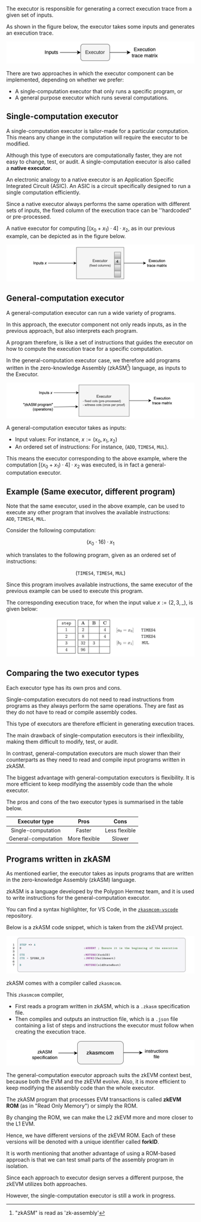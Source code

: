 The executor is responsible for generating a correct execution trace from a given set of inputs.

As shown in the figure below, the executor takes some inputs and generates an execution trace.

![Figure:_](../../../img/zkEVM/prover-executor-input-output-exec.png)

There are two approaches in which the executor component can be implemented, depending on whether we prefer:

- A single-computation executor that only runs a specific program, or 
- A general purpose executor which runs several computations.

## Single-computation executor

A single-computation executor is tailor-made for a particular computation. This means any change in the computation will require the executor to be modified.

Although this type of executors are computationally faster, they are not easy to change, test, or audit. A single-computation executor is also called a **native executor**.

An electronic analogy to a native executor is an Application Specific Integrated Circuit (ASIC). An ASIC is a circuit specifically designed to run a single computation efficiently.

Since a native executor always performs the same operation with different sets of inputs, the fixed column of the execution trace can be ''hardcoded" or pre-processed.

A native executor for computing $[(x_0 +x_1)·4]·x_2$, as in our previous example, can be depicted as in the figure below.

![Figure: ](../../../img/zkEVM/prover-input-executor-fixed-column.png)

## General-computation executor

A general-computation executor can run a wide variety of programs.

In this approach, the executor component not only reads inputs, as in the previous approach, but also interprets each program.

A program therefore, is like a set of instructions that guides the executor on how to compute the execution trace for a specific computation.

In the general-computation executor case, we therefore add programs written in the zero-knowledge Assembly (zkASM[^1]) language, as inputs to the Executor.

![Figure: ](../../../img/zkEVM/prover-executor-gen-computation.png)

A general-computation executor takes as inputs:

- Input values: For instance, $x := (x_0, x_1, x_2)$ 
- An ordered set of instructions: For instance, $\big( \texttt{ADD},\ \texttt{TIMES4},\ \texttt{MUL} \big)$.

This means the executor corresponding to the above example, where the computation $[(x_0 + x_1) · 4] · x_2$ was executed, is in fact a general-computation executor.

## Example (Same executor, different program)

Note that the same executor, used in the above example, can be used to execute any other program that involves the available instructions: $\texttt{ADD},\ \texttt{TIMES4},\ \texttt{MUL}$​.

Consider the following computation:

$$
(x_0 \cdot 16)·x_1
$$

which translates to the following program, given as an ordered set of instructions:

$$
\big( \texttt{TIMES4},\ \texttt{TIMES4},\ \texttt{MUL} \big)
$$

Since this program involves available instructions, the same executor of the previous example can be used to execute this program.

The corresponding execution trace, for when the input value $x := (2,3,\_)$, is given below:

![Figure:_](../../../img/zkEVM/prover-trace-times4-times4-mul.png)

## Comparing the two executor types

Each executor type has its own pros and cons.

Single-computation executors do not need to read instructions from programs as they always perform the same operations. They are fast as they do not have to read or compile assembly codes.

This type of executors are therefore efficient in generating execution traces.

The main drawback of single-computation executors is their inflexibility, making them difficult to modify, test, or audit.

In contrast, general-computation executors are much slower than their counterparts as they need to read and compile input programs written in zkASM.

The biggest advantage with general-computation executors is flexibility. It is more efficient to keep modifying the assembly code than the whole executor.

The pros and cons of the two executor types is summarised in the table below.

|    Executor type    |     Pros      |     Cons      |
| :-----------------: | :-----------: | :-----------: |
| Single-computation  |    Faster     | Less flexible |
| General-computation | More flexible |    Slower     |

## Programs written in zkASM

As mentioned earlier, the executor takes as inputs programs that are written in the zero-knowledge Assembly (zkASM) language.

zkASM is a language developed by the Polygon Hermez team, and it is used to write instructions for the general-computation executor.

You can find a syntax highlighter, for VS Code, in the [$\texttt{zkasmcom-vscode}$](https://github.com/0xPolygonHermez/zkasmcom-vscode) repository.

Below is a zkASM code snippet, which is taken from the zkEVM project.

![Figure: zkASM Language](../../../img/zkEVM/prover-zkasm-example-01.png)

zkASM comes with a compiler called $\texttt{zkasmcom}$. 

This $\texttt{zkasmcom}$ compiler,

- First reads a program written in zkASM, which is a `.zkasm` specification file.
- Then compiles and outputs an instruction file, which is a `.json` file containing a list of steps and instructions the executor must follow when creating the execution trace.

![Figure: zkASM Compiler](../../../img/zkEVM/prover-zkasm-compiler-to-instructions.png) 

The general-computation executor approach suits the zkEVM context best, because both the EVM and the zkEVM evolve. Also, it is more efficient to keep modifying the assembly code than the whole executor. 

The zkASM program that processes EVM transactions is called **zkEVM ROM** (as in "Read Only Memory") or simply the ROM. 

By changing the ROM, we can make the L2 zkEVM more and more closer to the L1 EVM. 

Hence, we have different versions of the zkEVM ROM. Each of these versions will be denoted with a unique identifier called **forkID**. 

It is worth mentioning that another advantage of using a ROM-based approach is that we can test small parts of the assembly program in isolation. 

Since each approach to executor design serves a different purpose, the zkEVM utilizes both approaches. 

However, the single-computation executor is still a work in progress.


[^1]: "zkASM" is read as 'zk-assembly'
